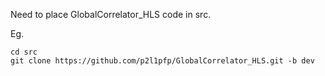 Need to place GlobalCorrelator_HLS code in src. 

Eg.
```
cd src
git clone https://github.com/p2l1pfp/GlobalCorrelator_HLS.git -b dev
